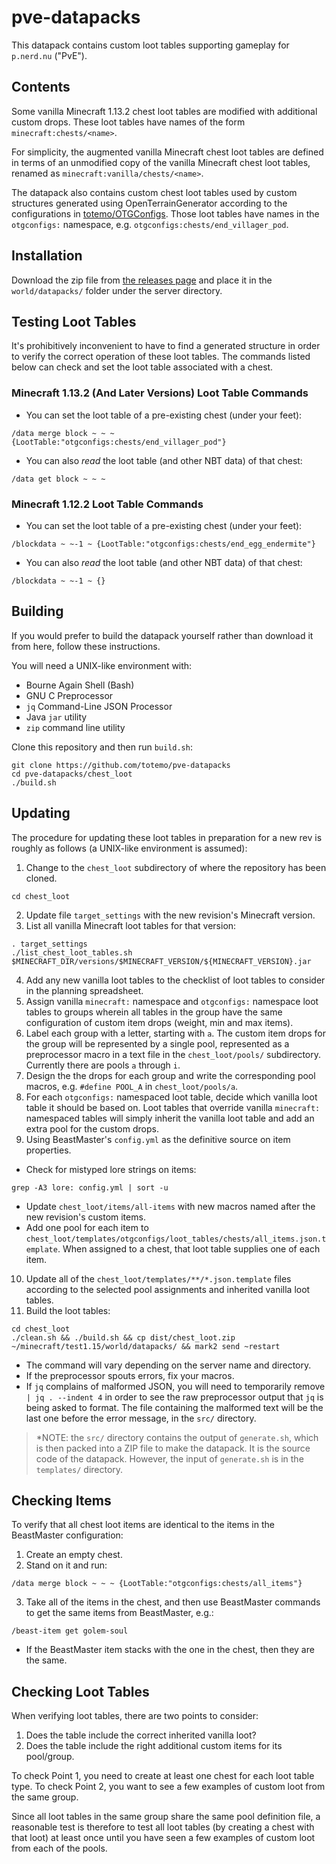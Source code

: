 pve-datapacks
=============
This datapack contains custom loot tables supporting gameplay for `p.nerd.nu`
("PvE").


Contents
--------
Some vanilla Minecraft 1.13.2 chest loot tables are modified with additional
custom drops. These loot tables have names of the form
`minecraft:chests/<name>`.

For simplicity, the augmented vanilla Minecraft chest loot tables are defined
in terms of an unmodified copy of the vanilla Minecraft chest loot tables,
renamed as `minecraft:vanilla/chests/<name>`.

The datapack also contains custom chest loot tables used by custom structures
generated using OpenTerrainGenerator according to the configurations in
[totemo/OTGConfigs](https://github.com/totemo/OTGConfigs). Those loot tables
have names in the `otgconfigs:` namespace, e.g.
`otgconfigs:chests/end_villager_pod`.


Installation
------------
Download the zip file from [the releases page](https://github.com/totemo/pve-datapacks/releases)
and place it in the `world/datapacks/` folder under the server directory.


Testing Loot Tables
-------------------
It's prohibitively inconvenient to have to find a generated structure in order
to verify the correct operation of these loot tables. The commands listed below
can check and set the loot table associated with a chest.

### Minecraft 1.13.2 (And Later Versions) Loot Table Commands
 * You can set the loot table of a pre-existing chest (under your feet):
```
/data merge block ~ ~ ~ {LootTable:"otgconfigs:chests/end_villager_pod"}
```
 * You can also *read* the loot table (and other NBT data) of that chest:
```
/data get block ~ ~ ~
```
 
### Minecraft 1.12.2 Loot Table Commands
 * You can set the loot table of a pre-existing chest (under your feet):
```
/blockdata ~ ~-1 ~ {LootTable:"otgconfigs:chests/end_egg_endermite"}
```
 * You can also *read* the loot table (and other NBT data) of that chest:
```
/blockdata ~ ~-1 ~ {}
```


Building
--------
If you would prefer to build the datapack yourself rather than download it from
here, follow these instructions.

You will need a UNIX-like environment with:

 * Bourne Again Shell (Bash)
 * GNU C Preprocessor
 * `jq` Command-Line JSON Processor
 * Java `jar` utility
 * `zip` command line utility
 
Clone this repository and then run `build.sh`:
```
git clone https://github.com/totemo/pve-datapacks
cd pve-datapacks/chest_loot
./build.sh
```


Updating
--------
The procedure for updating these loot tables in preparation for a new rev is roughly as follows (a UNIX-like environment is assumed):

 1. Change to the `chest_loot` subdirectory of where the repository has been cloned.
```
cd chest_loot
```
 2. Update file `target_settings` with the new revision's Minecraft version.
 3. List all vanilla Minecraft loot tables for that version:
```
. target_settings
./list_chest_loot_tables.sh $MINECRAFT_DIR/versions/$MINECRAFT_VERSION/${MINECRAFT_VERSION}.jar
```
 4. Add any new vanilla loot tables to the checklist of loot tables to consider in the planning spreadsheet.
 1. Assign vanilla `minecraft:` namespace and `otgconfigs:` namespace loot tables to groups wherein all tables in the group have the same configuration of custom item drops (weight, min and max items).
 1. Label each group with a letter, starting with `a`. The custom item drops for the group will be represented by a single pool, represented as a preprocessor macro in a text file in the `chest_loot/pools/` subdirectory. Currently there are pools `a` through `i`.
 1. Design the the drops for each group and write the corresponding pool macros, e.g. `#define POOL_A` in `chest_loot/pools/a`.
 1. For each `otgconfigs:` namespaced loot table, decide which vanilla loot table it should be based on. Loot tables that override vanilla `minecraft:` namespaced tables will simply inherit the vanilla loot table and add an extra pool for the custom drops.
 1. Using BeastMaster's `config.yml` as the definitive source on item properties.
   * Check for mistyped lore strings on items:
```
grep -A3 lore: config.yml | sort -u
```
   * Update `chest_loot/items/all-items` with new macros named after the new revision's custom items.
   * Add one pool for each item to `chest_loot/templates/otgconfigs/loot_tables/chests/all_items.json.template`. When assigned to a chest, that loot table supplies one of each item.
 10. Update all of the `chest_loot/templates/**/*.json.template` files according to the selected pool assignments and inherited vanilla loot tables.
 1. Build the loot tables:
```
cd chest_loot
./clean.sh && ./build.sh && cp dist/chest_loot.zip ~/minecraft/test1.15/world/datapacks/ && mark2 send ~restart
```
   * The command will vary depending on the server name and directory.
   * If the preprocessor spouts errors, fix your macros.
   * If `jq` complains of malformed JSON, you will need to temporarily remove `| jq . --indent 4` in order to see the raw preprocessor output that `jq` is being asked to format. The file containing the malformed text will be the last one before the error message, in the `src/` directory.
   > *NOTE: the `src/` directory contains the output of `generate.sh`, which is then packed into a ZIP file to make the datapack. It is the source code of the datapack. However, the input of `generate.sh` is in the `templates/` directory.
 

Checking Items
--------------
To verify that all chest loot items are identical to the items in the BeastMaster configuration:

 1. Create an empty chest.
 2. Stand on it and run:
```
/data merge block ~ ~ ~ {LootTable:"otgconfigs:chests/all_items"}
```
 3. Take all of the items in the chest, and then use BeastMaster commands to get the same items from BeastMaster, e.g.:
```
/beast-item get golem-soul
```
   * If the BeastMaster item stacks with the one in the chest, then they are the same.


Checking Loot Tables
--------------------
When verifying loot tables, there are two points to consider:

 1. Does the table include the correct inherited vanilla loot?
 2. Does the table include the right additional custom items for its pool/group.

To check Point 1, you need to create at least one chest for each loot table type. To check Point 2, you want to see a few examples of custom loot from the same group.

Since all loot tables in the same group share the same pool definition file, a reasonable test is therefore to test all loot tables (by creating a chest with that loot) at least once until you have seen a few examples of custom loot from each of the pools.
